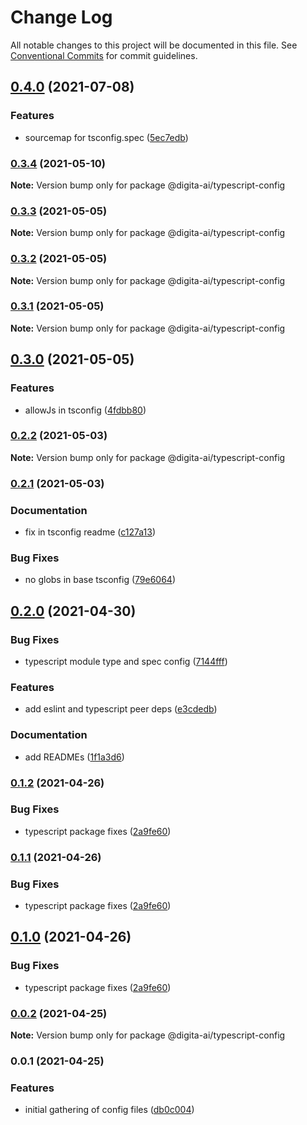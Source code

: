 # Change Log

All notable changes to this project will be documented in this file.
See [Conventional Commits](https://conventionalcommits.org) for commit guidelines.

## [0.4.0](https://github.com/digita-ai/dgt-config/compare/v0.3.4...v0.4.0) (2021-07-08)


### **Features**

* sourcemap for tsconfig.spec ([5ec7edb](https://github.com/digita-ai/dgt-config/commit/5ec7edb0fb1d7ac6b74c025ae3c1e3a8692a90c2))



### [0.3.4](https://github.com/digita-ai/dgt-config/compare/v0.3.3...v0.3.4) (2021-05-10)

**Note:** Version bump only for package @digita-ai/typescript-config





### [0.3.3](https://github.com/digita-ai/dgt-config/compare/v0.3.2...v0.3.3) (2021-05-05)

**Note:** Version bump only for package @digita-ai/typescript-config





### [0.3.2](https://github.com/digita-ai/dgt-config/compare/v0.3.1...v0.3.2) (2021-05-05)

**Note:** Version bump only for package @digita-ai/typescript-config





### [0.3.1](https://github.com/digita-ai/dgt-config/compare/v0.3.0...v0.3.1) (2021-05-05)

**Note:** Version bump only for package @digita-ai/typescript-config





## [0.3.0](https://github.com/digita-ai/dgt-config/compare/v0.2.2...v0.3.0) (2021-05-05)


### **Features**

* allowJs in tsconfig ([4fdbb80](https://github.com/digita-ai/dgt-config/commit/4fdbb80a68eddf9171b050025dce6de77257293f))



### [0.2.2](https://github.com/digita-ai/dgt-config/compare/v0.2.1...v0.2.2) (2021-05-03)

**Note:** Version bump only for package @digita-ai/typescript-config





### [0.2.1](https://github.com/digita-ai/dgt-config/compare/v0.2.0...v0.2.1) (2021-05-03)


### **Documentation**

* fix in tsconfig readme ([c127a13](https://github.com/digita-ai/dgt-config/commit/c127a13dd2d242d0a75e7074e6dfa0e41e825b96))


### **Bug Fixes**

* no globs in base tsconfig ([79e6064](https://github.com/digita-ai/dgt-config/commit/79e6064fa0bf61a17a147bd356dbc66ff5cb9029))



## [0.2.0](https://github.com/digita-ai/dgt-config/compare/v0.1.2...v0.2.0) (2021-04-30)


### **Bug Fixes**

* typescript module type and spec config ([7144fff](https://github.com/digita-ai/dgt-config/commit/7144fff22e336f3e6ec98692866932c483c865ac))


### **Features**

* add eslint and typescript peer deps ([e3cdedb](https://github.com/digita-ai/dgt-config/commit/e3cdedb7bf341526b822af743844aca38de81db3))


### **Documentation**

* add READMEs ([1f1a3d6](https://github.com/digita-ai/dgt-config/commit/1f1a3d666b0dec23643a4b8ad8d13e9dca5d25cf))



### [0.1.2](https://github.com/digita-ai/dgt-config/compare/v0.0.2...v0.1.2) (2021-04-26)


### **Bug Fixes**

* typescript package fixes ([2a9fe60](https://github.com/digita-ai/dgt-config/commit/2a9fe60d5dac27422a185b3ac7e30a0b33aa57af))



### [0.1.1](https://github.com/digita-ai/dgt-config/compare/v0.0.2...v0.1.1) (2021-04-26)


### **Bug Fixes**

* typescript package fixes ([2a9fe60](https://github.com/digita-ai/dgt-config/commit/2a9fe60d5dac27422a185b3ac7e30a0b33aa57af))



## [0.1.0](https://github.com/digita-ai/dgt-config/compare/v0.0.2...v0.1.0) (2021-04-26)


### **Bug Fixes**

* typescript package fixes ([2a9fe60](https://github.com/digita-ai/dgt-config/commit/2a9fe60d5dac27422a185b3ac7e30a0b33aa57af))



### [0.0.2](https://github.com/digita-ai/dgt-config/compare/v0.0.1...v0.0.2) (2021-04-25)

**Note:** Version bump only for package @digita-ai/typescript-config





### 0.0.1 (2021-04-25)


### **Features**

* initial gathering of config files ([db0c004](https://github.com/digita-ai/dgt-config/commit/db0c004a8803adbc2ec830165855630d971af4b9))
